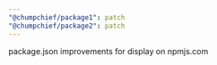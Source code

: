 ```yaml
---
"@chumpchief/package1": patch
"@chumpchief/package2": patch
---
```


package.json improvements for display on npmjs.com
